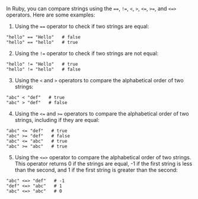 In Ruby, you can compare strings using the `==`, `!=`, `<`, `>`, `<=`, `>=`, and `<=>` operators. Here are some examples:

1. Using the `==` operator to check if two strings are equal:

```
"hello" == "Hello"   # false
"hello" == "hello"   # true
```

2. Using the `!=` operator to check if two strings are not equal:

```
"hello" != "Hello"   # true
"hello" != "hello"   # false
```

3. Using the `<` and `>` operators to compare the alphabetical order of two strings:

```
"abc" < "def"   # true
"abc" > "def"   # false
```

4. Using the `<=` and `>=` operators to compare the alphabetical order of two strings, including if they are equal:

```
"abc" <= "def"   # true
"abc" >= "def"   # false
"abc" <= "abc"   # true
"abc" >= "abc"   # true
```

5. Using the `<=>` operator to compare the alphabetical order of two strings. This operator returns 0 if the strings are equal, -1 if the first string is less than the second, and 1 if the first string is greater than the second:

```
"abc" <=> "def"   # -1
"def" <=> "abc"   # 1
"abc" <=> "abc"   # 0
```